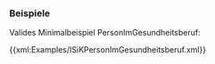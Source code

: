 ### Beispiele

Valides Minimalbeispiel PersonImGesundheitsberuf:

{{xml:Examples/ISiKPersonImGesundheitsberuf.xml}}